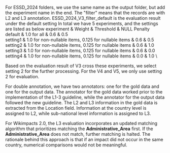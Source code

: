 For ESSD_2024 folders, we use the same name as the output folder, but add the experiment name in the end.
The "filter" means that the records are with L2 and L3 annotation.
ESSD_2024_V3_filter_default is the evaluation result under the default setting
In total we have 5 experiments, and the settings are listed as below
experiment & Weight & Threshold & NULL Penalty \
default & 1.0 for all & 0.6 & 0.5\
setting1 & 1.0 for non-nullable items, 0.125 for nullable items & 0.6 & 0.5 \
setting2 & 1.0 for non-nullable items, 0.125 for nullable items & 0.6 & 1.0 \
setting3 & 1.0 for non-nullable items, 0.125 for nullable items & 0.6 & 0.0 \
setting4 & 1.0 for non-nullable items, 0.125 for nullable items & 0.0 & 1.0 \


Based on the evaluation result of V3 cross these experiments, we select setting 2 for the further processing.
For the V4 and V5, we only use setting 2 for evaluation.

For double annotation, we have two annotators: one for the gold data and one for the output data. The annotator for the gold data worked prior to the implementation of the L1-3 guideline, while the annotator for the output data followed the new guideline. The L2 and L3 information in the gold data is extracted from the Location field. Information at the country level is assigned to L2, while sub-national level information is assigned to L3.


For Wikimpacts 2.0, the L3 evaluation incorporates an updated matching algorithm that prioritizes matching the **Administrative_Area** first. If the **Administrative_Area** does not match, further matching is halted. The rationale behind this approach is that if an impact did not occur in the same country, numerical comparisons would not be meaningful.